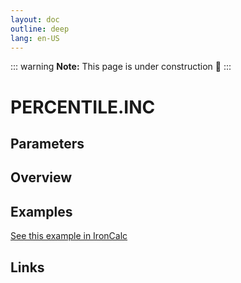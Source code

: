 ```yaml
---
layout: doc
outline: deep
lang: en-US
---
```


::: warning
**Note:** This page is under construction 🚧
:::

# PERCENTILE.INC

## Parameters

## Overview

## Examples

[See this example in IronCalc](https://app.ironcalc.com/?filename=percentile.inc)

## Links